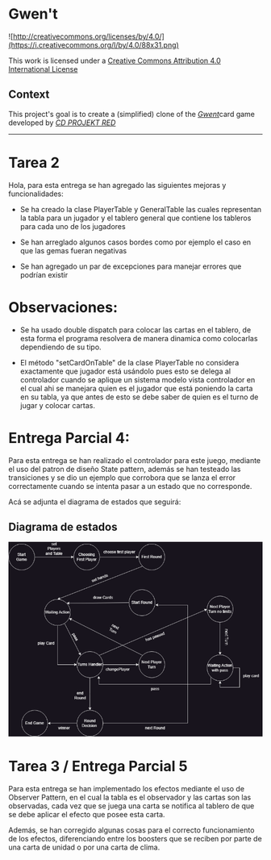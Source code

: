 # Gwen't

![http://creativecommons.org/licenses/by/4.0/](https://i.creativecommons.org/l/by/4.0/88x31.png)

This work is licensed under a
[Creative Commons Attribution 4.0 International License](http://creativecommons.org/licenses/by/4.0/)

Context
-------

This project's goal is to create a (simplified) clone of the
[_Gwent_](https://www.playgwent.com/en)card game developed by [_CD PROJEKT RED_](https://cdprojektred.com/en/)

---

# Tarea 2 
Hola, para esta entrega se han agregado las siguientes mejoras y funcionalidades:

* Se ha creado la clase PlayerTable y GeneralTable las cuales representan la tabla para un jugador
  y el tablero general que contiene los tableros para cada uno de los jugadores

* Se han arreglado algunos casos bordes como por ejemplo el caso en que las gemas fueran negativas

* Se han agregado un par de excepciones para manejar errores que podrían existir

# Observaciones:
- Se ha usado double dispatch para colocar las cartas en el tablero,
  de esta forma el programa resolvera de manera dinamica como colocarlas
  dependiendo de su tipo.

- El método "setCardOnTable" de la clase PlayerTable no considera exactamente que jugador está usándolo
  pues esto se delega al controlador cuando se aplique un sistema modelo vista controlador en el cual ahi 
  se manejara quien es el jugador que está poniendo la carta en su tabla, ya que antes de esto se debe 
  saber de quien es el turno de jugar y colocar cartas.

# Entrega Parcial 4:
Para esta entrega se han realizado el controlador para este juego, mediante el uso del patron de diseño 
State pattern, además se han testeado las transiciones y se dio un ejemplo que corrobora que se 
lanza el error correctamente cuando se intenta pasar a un estado que no corresponde.

Acá se adjunta el diagrama de estados que seguirá:

## Diagrama de estados
![Diagrama de estados](docs/diagrama-estados.png)


# Tarea 3 / Entrega Parcial 5
Para esta entrega se han implementado los efectos mediante el uso de Observer Pattern, en el cual la tabla es
el observador y las cartas son las observadas, cada vez que se juega una carta se notifica al tablero de que
se debe aplicar el efecto que posee esta carta. 

Además, se han corregido algunas cosas para el correcto funcionamiento de los efectos, diferenciando entre
los boosters que se reciben por parte de una carta de unidad o por una carta de clima.